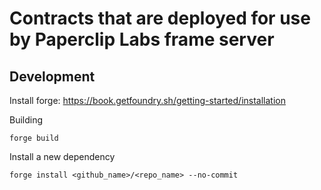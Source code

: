 # Contracts that are deployed for use by Paperclip Labs frame server

## Development

Install forge: https://book.getfoundry.sh/getting-started/installation

Building
```
forge build
```

Install a new dependency
```
forge install <github_name>/<repo_name> --no-commit
```
